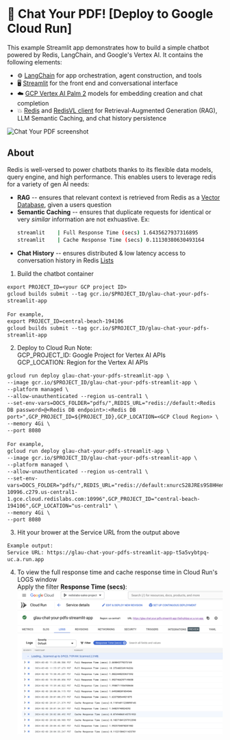 # 📃 Chat Your PDF! [Deploy to Google Cloud Run]

This example Streamlit app demonstrates how to build a simple chatbot powered by Redis, LangChain, and Google's Vertex AI. It contains the following elements:

- ⚙️ [LangChain](https://python.langchain.com/docs/get_started/introduction.html) for app orchestration, agent construction, and tools
- 🖥️ [Streamlit](https://docs.streamlit.io/knowledge-base/tutorials/build-conversational-apps) for the front end and conversational interface
- ☁️ [GCP Vertex AI Palm 2](https://cloud.google.com/vertex-ai/docs/generative-ai/start/quickstarts/api-quickstart) models for embedding creation and chat completion
- 💥 [Redis](https://redis.io) and [RedisVL client](https://redisvl.com) for Retrieval-Augmented Generation (RAG), LLM Semantic Caching, and chat history persistence

![Chat Your PDF screenshot](https://github.com/RedisVentures/gcp-redis-llm-stack/assets/20304844/fdf24716-965a-4a66-88b2-761427ff61c0)

## About
Redis is well-versed to power chatbots thanks to its flexible data models, query engine, and high performance. This enables users to leverage redis for a variety of gen AI needs:
- **RAG** -- ensures that relevant context is retrieved from Redis as a [Vector Database](https://redis.com/solutions/use-cases/vector-database), given a users question
- **Semantic Caching** -- ensures that duplicate requests for identical or very *similar* information are not exhuastive. Ex:
    ```bash
    streamlit    | Full Response Time (secs) 1.6435627937316895
    streamlit    | Cache Response Time (secs) 0.11130380630493164
    ```
- **Chat History** -- ensures distributed & low latency access to conversation history in Redis [Lists](https://redis.io/docs/data-types/lists/)

    
1) Build the chatbot container
```
export PROJECT_ID=<your GCP project ID>
gcloud builds submit --tag gcr.io/$PROJECT_ID/glau-chat-your-pdfs-streamlit-app

For example,
export PROJECT_ID=central-beach-194106
gcloud builds submit --tag gcr.io/$PROJECT_ID/glau-chat-your-pdfs-streamlit-app
```
     
2) Deploy to Cloud Run
Note:    
GCP_PROJECT_ID: Google Project for Vertex AI APIs    
GCP_LOCATION: Region for the Vertex AI APIs    
```
gcloud run deploy glau-chat-your-pdfs-streamlit-app \
--image gcr.io/$PROJECT_ID/glau-chat-your-pdfs-streamlit-app \
--platform managed \
--allow-unauthenticated --region us-central1 \
--set-env-vars=DOCS_FOLDER="pdfs/",REDIS_URL="redis://default:<Redis DB password>@<Redis DB endpoint>:<Redis DB port>",GCP_PROJECT_ID=${PROJECT_ID},GCP_LOCATION=<GCP Cloud Region> \
--memory 4Gi \
--port 8080 

For example,
gcloud run deploy glau-chat-your-pdfs-streamlit-app \
--image gcr.io/$PROJECT_ID/glau-chat-your-pdfs-streamlit-app \
--platform managed \
--allow-unauthenticated --region us-central1 \
--set-env-vars=DOCS_FOLDER="pdfs/",REDIS_URL="redis://default:xnurcS28JREs9S8HHemx2cKc1jLFi3ua@redis-10996.c279.us-central1-1.gce.cloud.redislabs.com:10996",GCP_PROJECT_ID="central-beach-194106",GCP_LOCATION="us-central1" \
--memory 4Gi \
--port 8080 
```
    
3) Hit your brower at the Service URL from the output above 
```
Example output:
Service URL: https://glau-chat-your-pdfs-streamlit-app-t5a5vybtpq-uc.a.run.app
```
   
4) To view the full response time and cache response time in Cloud Run's LOGS window    
Apply the filter **Response  Time (secs)**:
![Cloud Run LOGS](./img/cloudRunLogs.png)

    
